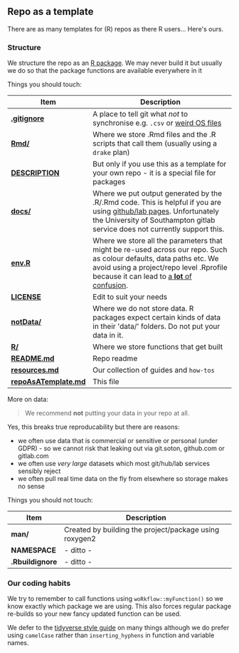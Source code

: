 ## Repo as a template

There are as many templates for (R) repos as there R users... Here's ours.

### Structure

We structure the repo as an [R package](https://r-pkgs.org/). We may never build it but usually we do so that the package functions are available everywhere in it

Things you should touch:

| Item        | Description  |
| --- | --- |
| **[.gitignore](.gitignore)** | A place to tell git what _not_ to synchronise e.g. `.csv` or [weird OS files](https://gist.github.com/adamgit/3786883)|
| **[Rmd/](Rmd/)** | Where we store .Rmd files and the .R scripts that call them (usually using a `drake` plan) |
| **[DESCRIPTION](DESCRIPTION)** | But only if you use this as a template for your own repo - it is a special file for packages |
| **[docs/](docs/)** | Where we put output generated by the .R/.Rmd code. This is helpful if you are using [github/lab pages](https://guides.github.com/features/pages/). Unfortunately the University of Southampton gitlab service does not currently support this. |
| **[env.R](env.R)**  | Where we store all the parameters that might be re-used across our repo. Such as colour defaults, data paths etc. We avoid using a project/repo level .Rprofile because it can lead to [a **lot** of confusion](https://support.rstudio.com/hc/en-us/articles/360047157094-Managing-R-with-Rprofile-Renviron-Rprofile-site-Renviron-site-rsession-conf-and-repos-conf). |
| **[LICENSE](LICENSE)** | Edit to suit your needs |
| **[notData/](notData/)** | Where we do not store data. R packages expect certain kinds of data in their 'data/' folders. Do not put your data in it. |
| **[R/](R/)** | Where we store functions that get built |
| **[README.md](README.md)** | Repo readme |
| **[resources.md](resources.md)** | Our collection of guides and `how-tos` |
| **[repoAsATemplate.md](repoAsATemplate.md)** | This file |

More on data:

> We recommend **not** putting your data in your repo at all. 

Yes, this breaks true reproducability but there are reasons:
 * we often use data that is commercial or sensitive or personal (under GDPR) - so we cannot risk that leaking out via git.soton, github.com or gitlab.com
 * we often use _very large_ datasets which most git/hub/lab services sensibly reject
 * we often pull real time data on the fly from elsewhere so storage makes no sense 
        
Things you should not touch:

| Item        | Description  |
| --- | --- |
| **man/** | Created by building the project/package using roxygen2 |
| **NAMESPACE** | - ditto - |
| **.Rbuildignore** | - ditto - |

### Our coding habits

We try to remember to call functions using `woRkflow::myFunction()` so we know exactly which package we are using. This also forces regular package re-builds so your new fancy updated function can be used.

We defer to the [tidyverse style guide](https://style.tidyverse.org/) on many things although we do prefer using `camelCase` rather than `inserting_hyphens` in function and variable names.
